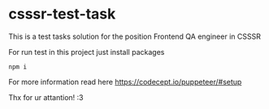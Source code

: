 # csssr-test-task
This is a test tasks solution for the position Frontend QA engineer in CSSSR

For run test in this project just install packages

`npm i`

For more information read here https://codecept.io/puppeteer/#setup

Thx for ur attantion! :3